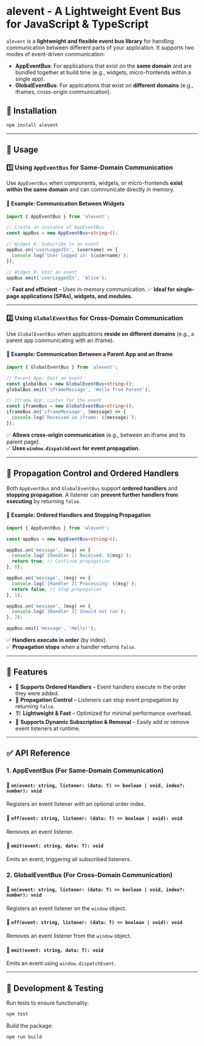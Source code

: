 # alevent - A Lightweight Event Bus for JavaScript & TypeScript

`alevent` is a **lightweight and flexible event bus library** for handling communication between different parts of your application. It supports two modes of event-driven communication:

- **AppEventBus**: For applications that exist on the **same domain** and are bundled together at build time (e.g., widgets, micro-frontends within a single app).
- **GlobalEventBus**: For applications that exist on **different domains** (e.g., iframes, cross-origin communication).

## 🚀 Installation
```sh
npm install alevent
```

---

## 🔹 Usage

### 1️⃣ **Using `AppEventBus` for Same-Domain Communication**
Use `AppEventBus` when components, widgets, or micro-frontends **exist within the same domain** and can communicate directly in memory.

#### 📌 **Example: Communication Between Widgets**
```typescript
import { AppEventBus } from 'alevent';

// Create an instance of AppEventBus
const appBus = new AppEventBus<string>();

// Widget A: Subscribe to an event
appBus.on('userLoggedIn', (username) => {
  console.log(`User logged in: ${username}`);
});

// Widget B: Emit an event
appBus.emit('userLoggedIn', 'Alice');
```
✅ **Fast and efficient** – Uses in-memory communication.
✅ **Ideal for single-page applications (SPAs), widgets, and modules.**

---

### 2️⃣ **Using `GlobalEventBus` for Cross-Domain Communication**
Use `GlobalEventBus` when applications **reside on different domains** (e.g., a parent app communicating with an iframe).

#### 📌 **Example: Communication Between a Parent App and an Iframe**
```typescript
import { GlobalEventBus } from 'alevent';

// Parent App: Emit an event
const globalBus = new GlobalEventBus<string>();
globalBus.emit('iframeMessage', 'Hello from Parent');

// Iframe App: Listen for the event
const iframeBus = new GlobalEventBus<string>();
iframeBus.on('iframeMessage', (message) => {
  console.log(`Received in iframe: ${message}`);
});
```
✅ **Allows cross-origin communication** (e.g., between an iframe and its parent page).  
✅ **Uses `window.dispatchEvent` for event propagation.**

---

## 🔹 Propagation Control and Ordered Handlers
Both `AppEventBus` and `GlobalEventBus` support **ordered handlers** and **stopping propagation**. A listener can **prevent further handlers from executing** by returning `false`.

#### 📌 **Example: Ordered Handlers and Stopping Propagation**
```typescript
import { AppEventBus } from 'alevent';

const appBus = new AppEventBus<string>();

appBus.on('message', (msg) => {
  console.log(`[Handler 1] Received: ${msg}`);
  return true; // Continue propagation
}, 0);

appBus.on('message', (msg) => {
  console.log(`[Handler 2] Processing: ${msg}`);
  return false; // Stop propagation
}, 1);

appBus.on('message', (msg) => {
  console.log(`[Handler 3] Should not run`);
}, 2);

appBus.emit('message', 'Hello!');
```
✅ **Handlers execute in order** (by index).  
✅ **Propagation stops** when a handler returns `false`.  

---

## 📌 Features
- 🚀 **Supports Ordered Handlers** – Event handlers execute in the order they were added.
- 🛑 **Propagation Control** – Listeners can stop event propagation by returning `false`.
- 🏗 **Lightweight & Fast** – Optimized for minimal performance overhead.
- 🔄 **Supports Dynamic Subscription & Removal** – Easily add or remove event listeners at runtime.

---

## ✅ API Reference

### **1. AppEventBus** (For Same-Domain Communication)
#### 🔹 `on(event: string, listener: (data: T) => boolean | void, index?: number): void`
Registers an event listener with an optional order index.

#### 🔹 `off(event: string, listener: (data: T) => boolean | void): void`
Removes an event listener.

#### 🔹 `emit(event: string, data: T): void`
Emits an event, triggering all subscribed listeners.

### **2. GlobalEventBus** (For Cross-Domain Communication)
#### 🔹 `on(event: string, listener: (data: T) => boolean | void, index?: number): void`
Registers an event listener on the `window` object.

#### 🔹 `off(event: string, listener: (data: T) => boolean | void): void`
Removes an event listener from the `window` object.

#### 🔹 `emit(event: string, data: T): void`
Emits an event using `window.dispatchEvent`.

---

## 🔧 Development & Testing
Run tests to ensure functionality:
```sh
npm test
```

Build the package:
```sh
npm run build
```
